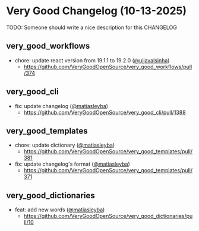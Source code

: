 # Very Good Changelog (10-13-2025)

TODO: Someone should write a nice description for this CHANGELOG

## very_good_workflows
- chore: update react version from 19.1.1 to 19.2.0 ([@ujjavalsinha](https://github.com/ujjavalsinha))
	- https://github.com/VeryGoodOpenSource/very_good_workflows/pull/374

## very_good_cli
- fix: update changelog ([@matiasleyba](https://github.com/matiasleyba))
	- https://github.com/VeryGoodOpenSource/very_good_cli/pull/1388

## very_good_templates
- chore: update dictionary ([@matiasleyba](https://github.com/matiasleyba))
	- https://github.com/VeryGoodOpenSource/very_good_templates/pull/381
- fix: update changelog's format ([@matiasleyba](https://github.com/matiasleyba))
	- https://github.com/VeryGoodOpenSource/very_good_templates/pull/371

## very_good_dictionaries
- feat: add new words ([@matiasleyba](https://github.com/matiasleyba))
	- https://github.com/VeryGoodOpenSource/very_good_dictionaries/pull/10
